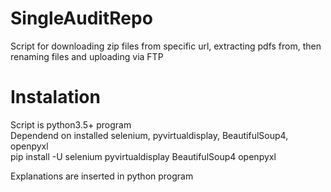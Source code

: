 # SingleAuditRepo
Script for downloading zip files from specific url, extracting pdfs from, then renaming files and uploading via FTP  

# Instalation
Script is python3.5+ program  
Dependend on installed selenium, pyvirtualdisplay, BeautifulSoup4, openpyxl  
pip install -U selenium pyvirtualdisplay BeautifulSoup4 openpyxl  
  
Explanations are inserted in python program
